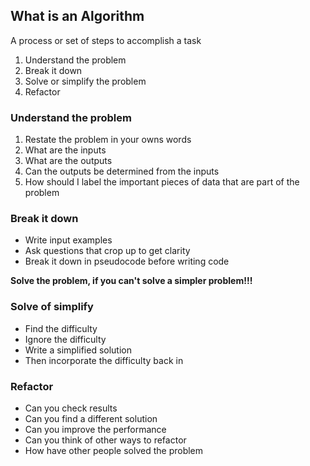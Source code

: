 ## What is an Algorithm

A process or set of steps to accomplish a task

1. Understand the problem
2. Break it down
3. Solve or simplify the problem
4. Refactor

### Understand the problem

1. Restate the problem in your owns words
2. What are the inputs
3. What are the outputs
4. Can the outputs be determined from the inputs
5. How should I label the important pieces of data that are part of the problem

### Break it down

- Write input examples
- Ask questions that crop up to get clarity
- Break it down in pseudocode before writing code

**Solve the problem, if you can't solve a simpler problem!!!**

### Solve of simplify

- Find the difficulty
- Ignore the difficulty
- Write a simplified solution
- Then incorporate the difficulty back in

### Refactor

- Can you check results
- Can you find a different solution
- Can you improve the performance
- Can you think of other ways to refactor
- How have other people solved the problem
